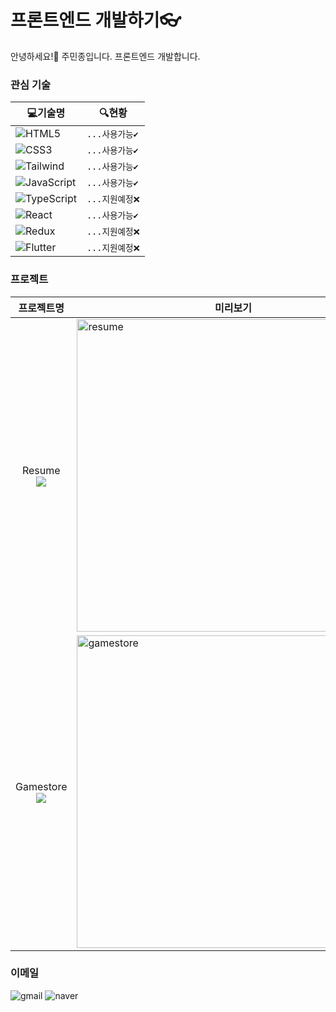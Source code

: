 # 프론트엔드 개발하기👓
안녕하세요!👋 주민종입니다. 프론트엔드 개발합니다.

### 관심 기술
| 💻기술명  | 🔍현황 |
| ------------- | ------------- |
| ![HTML5](https://img.shields.io/badge/-HTML5-E34F26?style=flat&logo=HTML5&logoColor=white)  | `...사용가능✔️` |
| ![CSS3](https://img.shields.io/badge/-CSS3-1572B6?style=flat&logo=HTML5&logoColor=white)  | `...사용가능✔️` |
| ![Tailwind](https://img.shields.io/badge/-Tailwind-06B6D4?style=flat&logo=TailwindCSS&logoColor=white)  | `...사용가능✔️` |
| ![JavaScript](https://img.shields.io/badge/-JavaScript-F7DF1E?style=flat&logo=JavaScript&logoColor=black)  | `...사용가능✔️` |
| ![TypeScript](https://img.shields.io/badge/-TypeScript-3178C6?style=flat&logo=TypeScript&logoColor=white)  | `...지원예정❌` |
| ![React](https://img.shields.io/badge/-React-20232a?style=flat&logo=React)  | `...사용가능✔️` |
| ![Redux](https://img.shields.io/badge/-Redux-764ABC?style=flat&logo=Redux)  | `...지원예정❌` |
| ![Flutter](https://img.shields.io/badge/-Flutter-02569B?style=flat&logo=Flutter)  | `...지원예정❌` |

### 프로젝트
| 프로젝트명 | 미리보기 |
| :---: | --- |
| Resume</br><a href="https://github.com/wnalsals123/Resume_Project"><img src="https://img.shields.io/badge/-GitHub-181717?style=flat&logo=GitHub&logoColor=white"></img></a> | <img src="https://user-images.githubusercontent.com/44563747/192572418-c270d9ca-b559-46cc-833f-06fded77c92c.png" alt="resume" width='500'></img> |
| Gamestore</br><a href="https://github.com/wnalsals123/GameStore_Project"><img src="https://img.shields.io/badge/-GitHub-181717?style=flat&logo=GitHub&logoColor=white"></img></a> | <img src="https://user-images.githubusercontent.com/44563747/192572414-8a338adf-b9a3-41b9-8c41-c9525ad66712.png" alt="gamestore" width='500'></img> |

### 이메일
![gmail](https://img.shields.io/badge/-wnalsals1127@gmail.com-EA4335?style=flat&logo=gmail&logoColor=white)
![naver](https://img.shields.io/badge/-wnalsals12@naver.com-03C75A?style=flat&logo=naver&logoColor=white)
